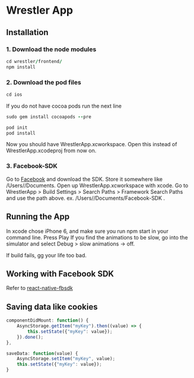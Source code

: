 # Wrestler App
## Installation
### 1. Download the node modules
```ruby
cd wrestler/frontend/
npm install
```
### 2. Download the pod files
```ruby
cd ios
```
If you do not have cocoa pods run the next line
```ruby
sudo gem install cocoapods --pre
```
```ruby
pod init
pod install
```
Now you should have WrestlerApp.xcworkspace. Open this instead of WrestlerApp.xcodeproj from now on.

### 3. Facebook-SDK
Go to [Facebook](https://developers.facebook.com/docs/ios) and download the SDK. Store it somewhere like /Users/<user>/Documents.
Open up WrestlerApp.xcworkspace with xcode.
Go to WrestlerApp > Build Settings > Search Paths > Framework Search Paths and use the path above. ex. /Users/<user>/Documents/Facebook-SDK .

## Running the App
In xcode chose iPhone 6, and make sure you run npm start in your command line.
Press Play
If you find the animations to be slow, go into the simulator and select Debug > slow animations -> off.

If build fails, gg your life too bad.

## Working with Facebook SDK
Refer to [react-native-fbsdk](https://github.com/facebook/react-native-fbsdk)

## Saving data like cookies
```JavaScript
componentDidMount: function() {
    AsyncStorage.getItem("myKey").then((value) => {
        this.setState({"myKey": value});
    }).done();
},

saveData: function(value) {
	AsyncStorage.setItem("myKey", value);
	this.setState({"myKey": value});
}
```

